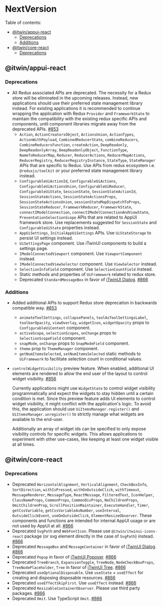 # NextVersion <!-- omit from toc -->

Table of contents:

- [@itwin/appui-react](#itwinappui-react)
  - [Deprecations](#deprecations)
  - [Additions](#additions)
- [@itwin/core-react](#itwincore-react)
  - [Deprecations](#deprecations-1)

## @itwin/appui-react

### Deprecations

- All Redux associated APIs are deprecated. The necessity for a Redux store will be eliminated in the upcoming releases. Instead, new applications should use their preferred state management library instead. For existing applications it is recommended to continue wrapping the application with Redux `Provider` and `FrameworkState` to maintain the compatibility with the existing redux specific APIs and components, until component libraries migrate away from the deprecated APIs. [#853](https://github.com/iTwin/appui/pull/853)
  - `Action`, `ActionCreatorsObject`, `ActionsUnion`, `ActionTypes`, `ActionWithPayload`, `CombinedReducerState`, `combineReducers`, `CombineReducersFunction`, `createAction`, `DeepReadonly`, `DeepReadonlyArray`, `DeepReadonlyObject`, `FunctionType`, `NameToReducerMap`, `Reducer`, `ReducerActions`, `ReducerMapActions`, `ReducerRegistry`, `ReducerRegistryInstance`, `StateType`, `StateManager` APIs that are specific to Redux. Use APIs from redux ecosystem i.e. `@reduxjs/toolkit` or your preferred state management library instead.
  - `ConfigurableUiActionId`, `ConfigurableUiActions`, `ConfigurableUiActionsUnion`, `ConfigurableUiReducer`, `ConfigurableUiState`, `SessionState`, `SessionStateActionId`, `SessionStateActions`, `SessionStateActionsProps`, `SessionStateActionsUnion`, `sessionStateMapDispatchToProps`, `SessionStateReducer`, `FrameworkReducer`, `FrameworkState`, `connectIModelConnection`, `connectIModelConnectionAndViewState`, `PresentationSelectionScope` APIs that are related to AppUI framework store. Use replacements suggested for `SessionState` and `ConfigurableUiState` properties instead.
  - `AppUiSettings`, `InitialAppUiSettings` APIs. Use `UiStateStorage` to persist UI settings instead.
  - `UiSettingsPage` component. Use iTwinUI components to build a settings page.
  - `IModelConnectedViewport` component. Use `ViewportComponent` instead.
  - `IModelConnectedViewSelector` component. Use `ViewSelector` instead.
  - `SelectionInfoField` component. Use `SelectionCountField` instead.
  - Static methods and properties of `UiFramework` related to redux store.
  - Deprecated `StandardMessageBox` in favor of [iTwinUI Dialog](https://itwinui.bentley.com/docs/dialog). [#866](https://github.com/iTwin/appui/pull/866)

### Additions

- Added additional APIs to support Redux store deprecation in backwards compatible way. [#853](https://github.com/iTwin/appui/pull/853)
  - `animateToolSettings`, `collapsePanels`, `toolAsToolSettingsLabel`, `toolbarOpacity`, `viewOverlay`, `widgetIcon`, `widgetOpacity` props to `ConfigurableUiContent` component.
  - `activeScope`, `selectionScopes`, `onChange` props to `SelectionScopeField` component.
  - `snapMode`, `onChange` props to `SnapModeField` component.
  - `theme` prop to `ThemeManager` component.
  - `getNumItemsSelected`, `setNumItemsSelected` static methods to `UiFramework` to facilitate selection count in conditional values.
- `controlWidgetVisibility` preview feature. When enabled, additional UI elements are rendered to allow the end user of the layout to control widget visibility. [#856](https://github.com/iTwin/appui/pull/856)

  Currently applications might use `WidgetState` to control widget visibility programmatically and expect the widgets to stay hidden until a certain condition is met. Since this preview feature adds UI elements to control widget visibility, it might conflict with the application's logic. To avoid this, the application should use `UiItemsManager.register()` and `UiItemsManager.unregister()` to strictly manage what widgets are available to the end-user.

  Additionally an array of widget ids can be specified to only expose visibility controls for specific widgets. This allows applications to experiment with other use-cases, like keeping at least one widget visible at all times.

## @itwin/core-react

### Deprecations

- Deprecated `HorizontalAlignment`, `VerticalAlignment`, `CheckBoxInfo`, `SortDirection`, `withIsPressed`, `withOnOutsideClick`, `withTimeout`, `MessageRenderer`, `MessageType`, `ReactMessage`, `FilteredText`, `IconHelper`, `ClassNameProps`, `CommonProps`, `CommonDivProps`, `NoChildrenProps`, `OmitChildrenProp`, `ScrollPositionMaintainer`, `ExecuteHandler`, `Timer`, `getCssVariable`, `getCssVariableAsNumber`, `useInterval`, `OutsideClickEvent`, `useOnOutsideClick`, `ElementResizeObserver`. These components and functions are intended for internal AppUI usage or are not used by AppUI at all. [#866](https://github.com/iTwin/appui/pull/866)
- Deprecated `SvgPath` and `WebFontIcon`. Please use `@itwin/itwinui-icons-react` package (or svg element directly in the case of `SvgPath`) instead. [#866](https://github.com/iTwin/appui/pull/866)
- Deprecated `MessageBox` and `MessageContainer` in favor of [iTwinUI Dialog](https://itwinui.bentley.com/docs/dialog). [#866](https://github.com/iTwin/appui/pull/866)
- Deprecated `Popup` in favor of [iTwinUI Popover](https://itwinui.bentley.com/docs/popover). [#866](https://github.com/iTwin/appui/pull/866)
- Deprecated `TreeBranch`, `ExpansionToggle`, `TreeNode`, `NodeCheckBoxProps`, `TreeNodePlaceholder`, `Tree` in favor of [iTwinUI Tree](https://itwinui.bentley.com/docs/tree). [#866](https://github.com/iTwin/appui/pull/866)
- Deprecated `useOptionalDisposable`. Use `useState` + `useEffect` for creating and disposing disposable resources. [#866](https://github.com/iTwin/appui/pull/866)
- Deprecated `useEffectSkipFirst`. Use `useEffect` instead. [#866](https://github.com/iTwin/appui/pull/866)
- Deprecated `ResizableContainerObserver`. Please use third party packages. [#866](https://github.com/iTwin/appui/pull/866)
- Deprecated `Omit`. Use TypeScript `Omit`. [#866](https://github.com/iTwin/appui/pull/866)
